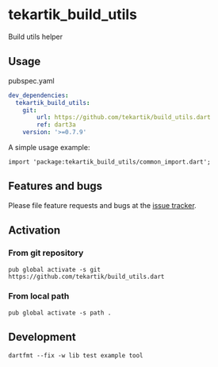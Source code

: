 # tekartik_build_utils

Build utils helper

## Usage

pubspec.yaml

```yaml
dev_dependencies:
  tekartik_build_utils:
    git: 
        url: https://github.com/tekartik/build_utils.dart
        ref: dart3a
    version: '>=0.7.9'
```
 
A simple usage example:

    import 'package:tekartik_build_utils/common_import.dart';

    

## Features and bugs

Please file feature requests and bugs at the [issue tracker][tracker].

[tracker]: http://example.com/issues/replaceme

## Activation

### From git repository

    pub global activate -s git https://github.com/tekartik/build_utils.dart

### From local path

    pub global activate -s path .
    
## Development

    dartfmt --fix -w lib test example tool